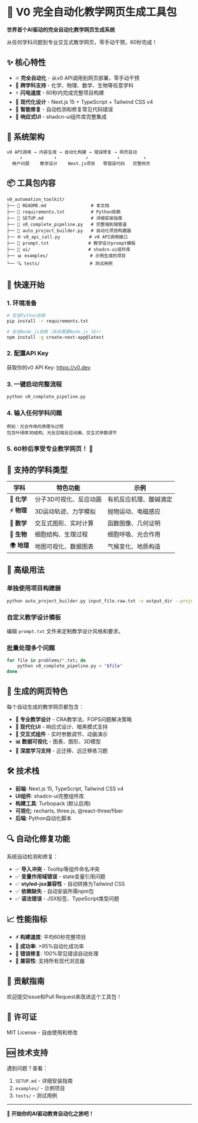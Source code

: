 # 🚀 V0 完全自动化教学网页生成工具包

**世界首个AI驱动的完全自动化教学网页生成系统**

从任何学科问题到专业交互式教学网页，零手动干预，60秒完成！

## ✨ 核心特性

- 🔥 **完全自动化** - 从v0 API调用到网页部署，零手动干预
- 🧪 **跨学科支持** - 化学、物理、数学、生物等任意学科
- ⚡ **闪电速度** - 60秒内完成完整项目构建
- 🎨 **现代化设计** - Next.js 15 + TypeScript + Tailwind CSS v4
- 🔧 **智能修复** - 自动检测和修复常见代码错误
- 📱 **响应式UI** - shadcn-ui组件库完整集成

## 🎯 系统架构

```
v0 API调用 → 内容生成 → 自动化构建 → 错误修复 → 网页启动
     ↓            ↓           ↓           ↓         ↓
  用户问题    教学设计    Next.js项目   零错误代码   完整网页
```

## 📦 工具包内容

```
v0_automation_toolkit/
├── 📄 README.md                 # 本文档
├── 📄 requirements.txt          # Python依赖
├── 📄 SETUP.md                  # 详细安装指南
├── 🔧 v0_complete_pipeline.py   # 完整端到端管道
├── 🤖 auto_project_builder.py   # 自动化项目构建器
├── 🌐 v0_api_call.py           # v0 API调用接口
├── 📝 prompt.txt               # 教学设计prompt模板
├── 🎨 ui/                      # shadcn-ui组件库
├── 📊 examples/                # 示例生成的项目
└── 🔍 tests/                   # 测试用例
```

## 🚀 快速开始

### 1. 环境准备
```bash
# 安装Python依赖
pip install -r requirements.txt

# 安装Node.js依赖（系统需要Node.js 18+）
npm install -g create-next-app@latest
```

### 2. 配置API Key
获取你的v0 API Key: https://v0.dev

### 3. 一键启动完整流程
```bash
python v0_complete_pipeline.py
```

### 4. 输入任何学科问题
```
例如：光合作用的原理与过程
包含叶绿体3D结构、光反应暗反应动画、交互式参数调节
```

### 5. 60秒后享受专业教学网页！ 🎉

## 🧪 支持的学科类型

| 学科 | 特色功能 | 示例 |
|------|----------|------|
| **🧪 化学** | 分子3D可视化、反应动画 | 有机反应机理、酸碱滴定 |
| **⚡ 物理** | 3D运动轨迹、力学模拟 | 抛物运动、电磁感应 |
| **📐 数学** | 交互式图形、实时计算 | 函数图像、几何证明 |
| **🔬 生物** | 细胞结构、生理过程 | 细胞呼吸、光合作用 |
| **🌍 地理** | 地图可视化、数据图表 | 气候变化、地质构造 |

## 🔧 高级用法

### 单独使用项目构建器
```bash
python auto_project_builder.py input_file.raw.txt -o output_dir --project-name my-project
```

### 自定义教学设计模板
编辑 `prompt.txt` 文件来定制教学设计风格和要求。

### 批量处理多个问题
```bash
for file in problems/*.txt; do
    python v0_complete_pipeline.py < "$file"
done
```

## 🎨 生成的网页特色

每个自动生成的教学网页都包含：

- **🎯 专业教学设计** - CRA教学法、FOPS问题解决策略
- **📱 现代化UI** - 响应式设计、暗黑模式支持
- **🔄 交互式组件** - 实时参数调节、动画演示
- **📊 数据可视化** - 图表、图形、3D模型
- **🧠 深度学习支持** - 近迁移、远迁移练习题

## 🛠️ 技术栈

- **前端**: Next.js 15, TypeScript, Tailwind CSS v4
- **UI组件**: shadcn-ui完整组件库
- **构建工具**: Turbopack (默认启用)
- **可视化**: recharts, three.js, @react-three/fiber
- **后端**: Python自动化脚本

## 🔍 自动化修复功能

系统自动检测和修复：

- ✅ **导入冲突** - Tooltip等组件命名冲突
- ✅ **变量作用域错误** - state变量引用问题  
- ✅ **styled-jsx兼容性** - 自动转换为Tailwind CSS
- ✅ **依赖缺失** - 自动安装所需npm包
- ✅ **语法错误** - JSX标签、TypeScript类型问题

## 📈 性能指标

- **⚡ 构建速度**: 平均60秒完整项目
- **🎯 成功率**: >95%自动化成功率
- **🔧 错误修复**: 100%常见错误自动处理
- **📱 兼容性**: 支持所有现代浏览器

## 🤝 贡献指南

欢迎提交Issue和Pull Request来改进这个工具包！

## 📝 许可证

MIT License - 自由使用和修改

## 🆘 技术支持

遇到问题？查看：
1. `SETUP.md` - 详细安装指南
2. `examples/` - 示例项目
3. `tests/` - 测试用例

---

**🌟 开始你的AI驱动教育自动化之旅吧！**
